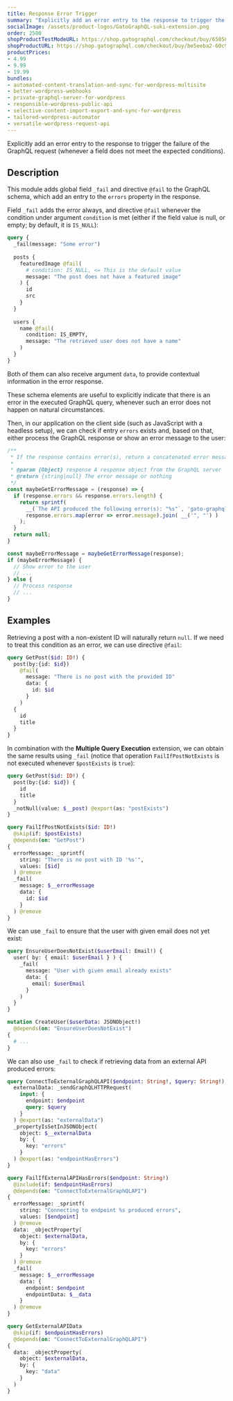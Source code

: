 ```yaml
---
title: Response Error Trigger
summary: "Explicitly add an error entry to the response to trigger the failure of the GraphQL request (whenever a field does not meet the expected conditions)."
socialImage: /assets/product-logos/GatoGraphQL-suki-extension.png
order: 2500
shopProductTestModeURL: https://shop.gatographql.com/checkout/buy/65056485-6c39-46dd-8708-b195c1661cbd
shopProductURL: https://shop.gatographql.com/checkout/buy/be5eeba2-60c9-4b64-8c7b-7a4d349c09c5
productPrices:
- 4.99
- 9.99
- 19.99
bundles:
- automated-content-translation-and-sync-for-wordpress-multisite
- better-wordpress-webhooks
- private-graphql-server-for-wordpress
- responsible-wordpress-public-api
- selective-content-import-export-and-sync-for-wordpress
- tailored-wordpress-automator
- versatile-wordpress-request-api
---
```


Explicitly add an error entry to the response to trigger the failure of the GraphQL request (whenever a field does not meet the expected conditions).

## Description

This module adds global field `_fail` and directive `@fail` to the GraphQL schema, which add an entry to the `errors` property in the response.

Field `_fail` adds the error always, and directive `@fail` whenever the condition under argument `condition` is met (either if the field value is null, or empty; by default, it is `IS_NULL`):

```graphql
query {
  _fail(message: "Some error")
  
  posts {
    featuredImage @fail(
      # condition: IS_NULL, <= This is the default value
      message: "The post does not have a featured image"
    ) {
      id
      src
    }
  }
  
  users {
    name @fail(
      condition: IS_EMPTY,
      message: "The retrieved user does not have a name"
    )
  }
}
```

Both of them can also receive argument `data`, to provide contextual information in the error response.

These schema elements are useful to explicitly indicate that there is an error in the executed GraphQL query, whenever such an error does not happen on natural circumstances.

Then, in our application on the client side (such as JavaScript with a headless setup), we can check if entry `errors` exists and, based on that, either process the GraphQL response or show an error message to the user:

```js
/**
 * If the response contains error(s), return a concatenated error message
 *
 * @param {Object} response A response object from the GraphQL server
 * @return {string|null} The error message or nothing
 */
const maybeGetErrorMessage = (response) => {
  if (response.errors && response.errors.length) {
    return sprintf(
      __(`The API produced the following error(s): "%s"`, 'gato-graphql'),
      response.errors.map(error => error.message).join( __('", "') )
    );
  }
  return null;
}

const maybeErrorMessage = maybeGetErrorMessage(response);
if (maybeErrorMessage) {
  // Show error to the user
  // ...
} else {
  // Process response
  // ...
}
```

## Examples

Retrieving a post with a non-existent ID will naturally return `null`. If we need to treat this condition as an error, we can use directive `@fail`:

```graphql
query GetPost($id: ID!) {
  post(by:{id: $id})
    @fail(
      message: "There is no post with the provided ID"
      data: {
        id: $id
      }
    )
  {
    id
    title
  }
}
```

In combination with the **Multiple Query Execution** extension, we can obtain the same results using `_fail` (notice that operation `FailIfPostNotExists` is not executed whenever `$postExists` is `true`):

```graphql
query GetPost($id: ID!) {
  post(by:{id: $id}) {
    id
    title
  }
  _notNull(value: $__post) @export(as: "postExists")
}

query FailIfPostNotExists($id: ID!)
  @skip(if: $postExists)
  @depends(on: "GetPost")
{
  errorMessage: _sprintf(
    string: "There is no post with ID '%s'",
    values: [$id]
  ) @remove
  _fail(
    message: $__errorMessage
    data: {
      id: $id
    }
  ) @remove
}
```

We can use `_fail` to ensure that the user with given email does not yet exist:

```graphql
query EnsureUserDoesNotExist($userEmail: Email!) {
  user( by: { email: $userEmail } ) {
    _fail(
      message: "User with given email already exists"
      data: {
        email: $userEmail
      }
    )
  }
}

mutation CreateUser($userData: JSONObject!)
  @depends(on: "EnsureUserDoesNotExist")
{
  # ...
}
```

We can also use `_fail` to check if retrieving data from an external API produced errors:

```graphql
query ConnectToExternalGraphQLAPI($endpoint: String!, $query: String!) {
  externalData: _sendGraphQLHTTPRequest(
    input: {
      endpoint: $endpoint
      query: $query
    }
  ) @export(as: "externalData")
  _propertyIsSetInJSONObject(
    object: $__externalData
    by: {
      key: "errors"
    }
  ) @export(as: "endpointHasErrors")
}

query FailIfExternalAPIHasErrors($endpoint: String!)
  @include(if: $endpointHasErrors)
  @depends(on: "ConnectToExternalGraphQLAPI")
{
  errorMessage: _sprintf(
    string: "Connecting to endpoint %s produced errors",
    values: [$endpoint]
  ) @remove
  data: _objectProperty(
    object: $externalData,
    by: {
      key: "errors"
    }
  ) @remove
  _fail(
    message: $__errorMessage
    data: {
      endpoint: $endpoint
      endpointData: $__data
    }
  ) @remove
}

query GetExternalAPIData
  @skip(if: $endpointHasErrors)
  @depends(on: "ConnectToExternalGraphQLAPI")
{
  data: _objectProperty(
    object: $externalData,
    by: {
      key: "data"
    }
  )
}
```

<!-- ## Bundles including extension

- [“All in One Toolbox for WordPress” Bundle](../../bundles/all-in-one-toolbox-for-wordpress)
- [“Tailored WordPress Automator” Bundle](../../bundles/tailored-wordpress-automator)
- [“Responsible WordPress Public API” Bundle](../../bundles/responsible-wordpress-public-api) -->

<!-- ## Tutorial lessons referencing extension

- [Handling errors when connecting to services](../../tutorial/handling-errors-when-connecting-to-services)
- [Creating an API gateway](../../tutorial/creating-an-api-gateway)
- [Importing a post from another WordPress site](../../tutorial/importing-a-post-from-another-wordpress-site)
- [Distributing content from an upstream to multiple downstream sites](../../tutorial/distributing-content-from-an-upstream-to-multiple-downstream-sites) -->
